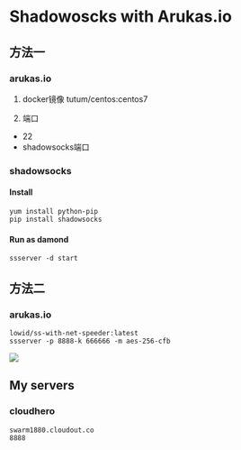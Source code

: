 # Shadowoscks with Arukas.io

## 方法一
### arukas.io
1. docker镜像
tutum/centos:centos7

2. 端口
* 22
* shadowsocks端口


### shadowsocks
#### Install
```
yum install python-pip
pip install shadowsocks
```

#### Run as damond
```
ssserver -d start
```

## 方法二
### arukas.io
```
lowid/ss-with-net-speeder:latest
ssserver -p 8888-k 666666 -m aes-256-cfb
```
![](http://static-res.ruyo.net/wp-content/uploads/2016/08/7.png)


## My servers

### cloudhero
```
swarm1880.cloudout.co
8888
```
